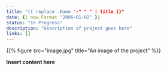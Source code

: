 ```yaml
---
title: "{{ replace .Name "-" " " | title }}"
date: {{ now.Format "2006-01-02" }}
status: "In Progress"
description: "Description of project goes here"
links: []
---
```


{{% figure src="image.jpg" title="An image of the project" %}}

**Insert content here**